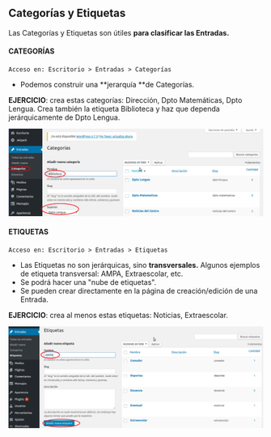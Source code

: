 ## Categorías y Etiquetas

Las Categorías y Etiquetas son útiles **para clasificar las Entradas.**

#### CATEGORÍAS

```
Acceso en: Escritorio > Entradas > Categorías
```

* Podemos construir una **jerarquía **de Categorías.

**EJERCICIO**: crea estas categorías: Dirección, Dpto Matemáticas, Dpto Lengua. Crea también la etiqueta Biblioteca y haz que dependa jerárquicamente de Dpto Lengua.

![](/assets/categorias.png)

#### ETIQUETAS

```
Acceso en: Escritorio > Entradas > Etiquetas
```

* Las Etiquetas no son jerárquicas, sino **transversales.** Algunos ejemplos de etiqueta transversal: AMPA, Extraescolar, etc.
* Se podrá hacer una "nube de etiquetas".
* Se pueden crear directamente en la página de creación/edición de una Entrada.

**EJERCICIO**: crea al menos estas etiquetas: Noticias, Extraescolar.

![](/assets/etiquetas.png)

